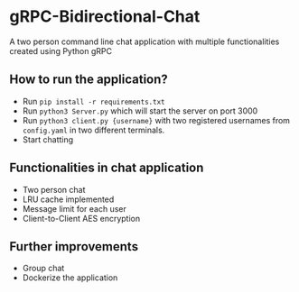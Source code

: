 # gRPC-Bidirectional-Chat
A two person command line chat application with multiple functionalities created using Python gRPC

## How to run the application?
 - Run ```pip install -r requirements.txt```
 - Run ```python3 Server.py``` which will start the server on port 3000
 - Run ```python3 client.py {username}``` with two registered usernames from ```config.yaml``` in two different terminals.
 - Start chatting
 
## Functionalities in chat application
 - Two person chat
 - LRU cache implemented
 - Message limit for each user
 - Client-to-Client AES encryption 
 
## Further improvements
 - Group chat
 - Dockerize the application
